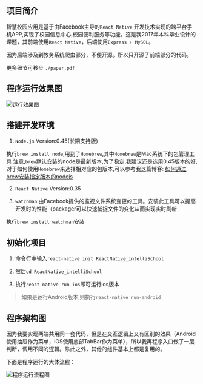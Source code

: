 ## 项目简介

智慧校园应用是基于由Facebook主导的`React Native` 开发技术实现的跨平台手机APP,实现了校园信息中心,校园便利服务等功能。这是我2017年本科毕业设计的课题，其前端使用`React Native`，后端使用`Express + MySQL`。

因为后端涉及到教务系统爬虫部分，不便开源。所以只开源了前端部分的代码。

更多细节可移步 `./paper.pdf`

## 程序运行效果图

![运行效果图](http://static.caogfw.cn/JohnTrump/2018-01-24-132050.png)


## 搭建开发环境

1. `Node.js` Version:0.45(长期支持版)

  执行`brew install node`,用到了`Homebrew`,其中`Homebrew`是Mac系统下的包管理工具 注意,`brew`默认安装的node是最新版本,为了稳定,我建议还是选用0.45版本的好,对于如何使用`Homebrew`来选择相对应的包版本,可以参考我这篇博客: [如何通过brew安装指定版本的nodejs](http://www.caogfw.cn/2016/09/05/mac-brew-versions/)

2. `React Native` Version:0.35

3. `watchman`:由Facebook提供的监视文件系统变更的工具。安装此工具可以提高开发时的性能（packager可以快速捕捉文件的变化从而实现实时刷新

  执行`brew install watchman`安装


## 初始化项目

1. 命令行中输入`react-native init ReactNative_intelliSchool`

2. 然后`cd ReactNative_intelliSchool`

3. 执行`react-native run-ios`即可运行ios版本

  > 如果是运行Android版本,则执行`react-native run-android`


## 程序架构图

因为我要实现两端共用同一套代码，但是在交互逻辑上又有区别的效果（Android使用抽屉作为菜单，iOS使用底部TabBar作为菜单），所以我再程序入口做了一层判断，调用不同的逻辑。除此之外，其他的组件基本上都是复用的。

下面是程序运行的大体流程：

![程序运行流程图](http://static.caogfw.cn/JohnTrump/2018-01-24-131710.png)